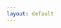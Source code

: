 ```yaml
---
layout: default
---
```


<!--
![Photo of Carol tabling at D.C. Zinefest, 2023](assets/images/hello.jpg){:class="image-wide"}  

# FEATURED ✦

[Contralto:](/contralto) A Flask app analyzing the gender diversity of your Spotify playlists.   

[CTRRRL-ZINE:](/ctrrrl-zine) A printable, pocket-sized punk guide to creative coding.

[UR LOCAL CYBORG:](https://urlocalcyb.org){:target="_blank"} Art reviews from the DMV creative tech scene.
-->